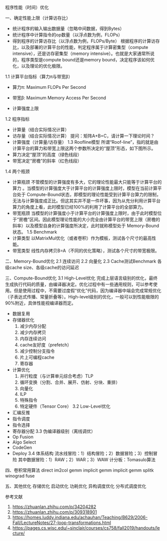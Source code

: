 程序性能（时间）优化

一、确定性能上限（计算访存比）
- 统计程序的输入输出数据量（忽略中间数据，得到Bytes）
- 统计程序中计算指令的op数量（以浮点数为例，FLOPs）
- 得到程序的计算访存比（以浮点数为例，FLOPs/Byte）
根据程序的计算访存比，以及部署的计算平台的性能，判定程序属于计算密集型（compute intensive），还是访存密集型（memory intensive）。也就是大家通常所说的，程序类型是compute bound还是memory bound，决定程序该如何优化，以及理论的优化极限。

1.1 计算平台指标（算力π与带宽β）
- 算力π: Maximum FLOPs Per Second

- 带宽β: Maximum Memory Access Per Second

- 计算强度上限

1.2 程序指标
- 计算量（结合实际情况计算）
- 访存量（结合实际情况计算）
提问：矩阵A+B=C，请计算一下理论时间？
- 计算强度（计算量/访存量）
1.3 Roofline模型
所谓“Roof-line”，指的就是由计算平台的算力和带宽上限这两个参数所决定的“屋顶”形态，如下图所示。
- 算力决定“屋顶”的高度（绿色线段）
- 带宽决定“房檐”的斜率（红色线段）

1.4 两个瓶颈

- 计算瓶颈
不管模型的计算强度有多大，它的理论性能最大只能等于计算平台的算力 。当模型的计算强度大于计算平台的计算强度上限时，模型在当前计算平台处于 Compute-Bound状态，即模型的理论性能受到计算平台算力的限制，无法与计算强度成正比。但这其实并不是一件坏事，因为从充分利用计算平台算力的角度上看，此时模型已经100%的利用了计算平台的全部算力。
- 带宽瓶颈
当模型的计算强度小于计算平台的计算强度上限时，由于此时模型位于“房檐”区间。因此模型理论性能的大小完全由计算平台的带宽上限（房檐的斜率）以及模型自身的计算强度所决定，此时就称模型处于 Memory-Bound 状态。
1.5 Benchmark
- 计算类型
以MatrixMul优化（或者卷积）作为模板，测试各个尺寸的最高性能。
- 带宽类型
线性内存拷贝B=A（不同的优化策略），测试各个尺寸的带宽极限。

二、Memory-Bound优化
2.1 连续访问
2.2 向量化
2.3 Cache测试Benchmark
各级cache size、各级cache的访问延迟

三、Compute-Bound优化
3.1 High-Level优化
完成上层语言级别的优化，最终生成执行代码的质量，由编译器决定。优化过程中有一些通用规则，可以参考使用。但是使用过程中，不需要过度假“优化”代码，因为编译器中端会完成常规优化（子表达式传播、常量折叠等）。High-level级别的优化，一般可以到性能极限的90%附近，具体性能视编译器而定。
- 数据复用
- 存储器优化
  1. 减少内存分配
  2. 减少内存拷贝
  3. 内存连续访问
  4. cache友好度（prefetch）
  5. 减少控制分支指令
  6. 片上可编程cache
  7. 寄存器
- 计算优化
  1. 并行粒度（与计算单元综合考虑）TLP
  2. 循环变换（分割、合并、展开、仿射、分块、重排）
  3. 向量化
  4. ILP
  5. 特殊指令
  6. 特定硬件（Tensor Core）
3.2 Low-Level优化
- 汇编反推
- 指令调度
- 指令选择
- 寄存器分配
3.3 伪编译器级别（离线调优）
- Op Fusion
- Algo Select
- CodeGen
- Deploy
3.4 体系结构
流水线冒险：1）结构冒险；2）数据冒险；3）控制冒险
其中数据冒险：1）RAW；2）WAR；3）WAW
计分板：Tomasulo算法

四、卷积常用算法
direct
im2col gemm
implicit gemm
implicit gemm splitk
winograd
fuse

五、其他优化
存储优化
启动优化
功耗优化
异构调度优化
分布式调度优化

参考文献
1. https://zhuanlan.zhihu.com/p/34204282
2. https://zhuanlan.zhihu.com/p/309318901
3. https://homes.luddy.indiana.edu/achauhan/Teaching/B629/2006-Fall/LectureNotes/27-loop-transformations.html
4. https://pages.cs.wisc.edu/~sinclair/courses/cs758/fall2019/handouts/lecture/
